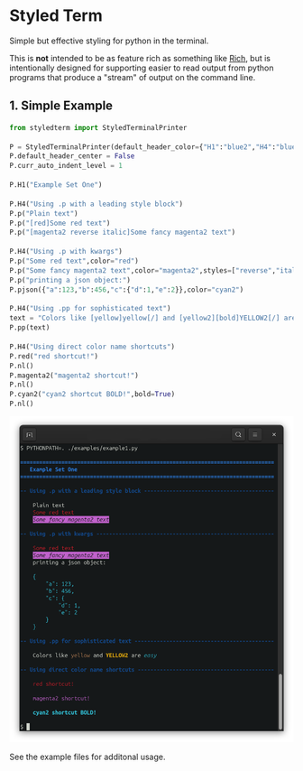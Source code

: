 # Styled Term

Simple but effective styling for python in the terminal.

This is **not** intended to be as feature rich as something like [Rich](https://github.com/Textualize/rich),
but is intentionally designed for supporting easier to read output from python programs that produce a
"stream" of output on the command line.


## 1. Simple Example

```python
from styledterm import StyledTerminalPrinter

P = StyledTerminalPrinter(default_header_color={"H1":"blue2","H4":"blue"})
P.default_header_center = False
P.curr_auto_indent_level = 1

P.H1("Example Set One")

P.H4("Using .p with a leading style block")
P.p("Plain text")
P.p("[red]Some red text")
P.p("[magenta2 reverse italic]Some fancy magenta2 text")

P.H4("Using .p with kwargs")
P.p("Some red text",color="red")
P.p("Some fancy magenta2 text",color="magenta2",styles=["reverse","italic"])
P.p("printing a json object:")
P.pjson({"a":123,"b":456,"c":{"d":1,"e":2}},color="cyan2")

P.H4("Using .pp for sophisticated text")
text = "Colors like [yellow]yellow[/] and [yellow2][bold]YELLOW2[/] are [cyan][italic]easy[/]"
P.pp(text)

P.H4("Using direct color name shortcuts")
P.red("red shortcut!")
P.nl()
P.magenta2("magenta2 shortcut!")
P.nl()
P.cyan2("cyan2 shortcut BOLD!",bold=True)
P.nl()
```

![Image of the above code in the terminal](./images/example1-screenshot.png)

See the example files for additonal usage.

